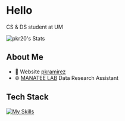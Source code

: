 # Hello

CS & DS student at UM

![pkr20's Stats](https://github-readme-stats.vercel.app/api?username=pkr20&theme=vue-dark&show_icons=true&hide_border=true&count_private=true)

## About Me

- 📝 Website [pkramirez](https://pkramirez.me/)
- 🌐 [MANATEE LAB](http://manateelab.org/) Data Research Assistant 

## Tech Stack
[![My Skills](https://skillicons.dev/icons?i=js,html,css,java,python,c#,git)](https://skillicons.dev)



<!--
